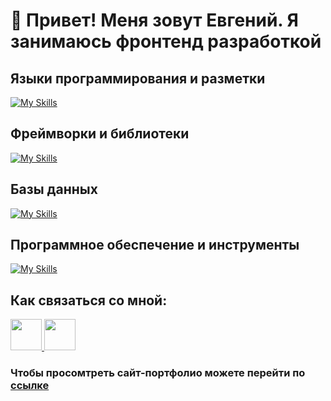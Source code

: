 # 👋 Привет! Меня зовут Евгений. Я занимаюсь фронтенд разработкой

## Языки программирования и разметки
[![My Skills](https://skillicons.dev/icons?i=js,html,css)](https://skillicons.dev)
## Фреймворки и библиотеки
[![My Skills](https://skillicons.dev/icons?i=react,redux,ts,nodejs,express,d3,materialui,bootstrap)](https://skillicons.dev)
## Базы данных
[![My Skills](https://skillicons.dev/icons?i=mysql,sqlite,postgres)](https://skillicons.dev)
## Программное обеспечение и инструменты
[![My Skills](https://skillicons.dev/icons?i=git,github,figma,vscode,visualstudio,bash,replit,postman)](https://skillicons.dev)

## Как связаться со мной:
<a href="https://t.me/PaperCranejs">
  <img src="https://cdn-icons-png.flaticon.com/512/2111/2111646.png" width="50" height="50">
</a>

<a href="eugene.pokalyuk@gmail.com">
  <img src="https://cdn-icons-png.flaticon.com/512/732/732200.png" width="50" height="50">
</a>

### Чтобы просомтреть сайт-портфолио можете перейти по [ссылке](https://eugenepokalyuk.github.io/profile-new/)
